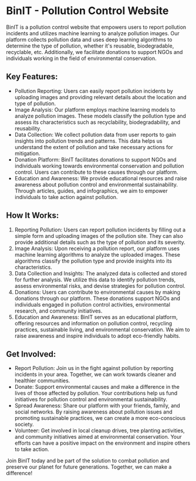 # BinIT - Pollution Control Website

BinIT is a pollution control website that empowers users to report pollution incidents and utilizes machine learning to analyze pollution images. Our platform collects pollution data and uses deep learning algorithms to determine the type of pollution, whether it's reusable, biodegradable, recyclable, etc. Additionally, we facilitate donations to support NGOs and individuals working in the field of environmental conservation.

## Key Features:

- Pollution Reporting: Users can easily report pollution incidents by uploading images and providing relevant details about the location and type of pollution.
- Image Analysis: Our platform employs machine learning models to analyze pollution images. These models classify the pollution type and assess its characteristics such as recyclability, biodegradability, and reusability.
- Data Collection: We collect pollution data from user reports to gain insights into pollution trends and patterns. This data helps us understand the extent of pollution and take necessary actions for mitigation.
- Donation Platform: BinIT facilitates donations to support NGOs and individuals working towards environmental conservation and pollution control. Users can contribute to these causes through our platform.
- Education and Awareness: We provide educational resources and raise awareness about pollution control and environmental sustainability. Through articles, guides, and infographics, we aim to empower individuals to take action against pollution.

## How It Works:

1. Reporting Pollution: Users can report pollution incidents by filling out a simple form and uploading images of the pollution site. They can also provide additional details such as the type of pollution and its severity.
2. Image Analysis: Upon receiving a pollution report, our platform uses machine learning algorithms to analyze the uploaded images. These algorithms classify the pollution type and provide insights into its characteristics.
3. Data Collection and Insights: The analyzed data is collected and stored for further analysis. We utilize this data to identify pollution trends, assess environmental risks, and devise strategies for pollution control.
4. Donations: Users can contribute to environmental causes by making donations through our platform. These donations support NGOs and individuals engaged in pollution control activities, environmental research, and community initiatives.
5. Education and Awareness: BinIT serves as an educational platform, offering resources and information on pollution control, recycling practices, sustainable living, and environmental conservation. We aim to raise awareness and inspire individuals to adopt eco-friendly habits.

## Get Involved:

- Report Pollution: Join us in the fight against pollution by reporting incidents in your area. Together, we can work towards cleaner and healthier communities.
- Donate: Support environmental causes and make a difference in the lives of those affected by pollution. Your contributions help us fund initiatives for pollution control and environmental sustainability.
- Spread Awareness: Share our platform with your friends, family, and social networks. By raising awareness about pollution issues and promoting sustainable practices, we can create a more eco-conscious society.
- Volunteer: Get involved in local cleanup drives, tree planting activities, and community initiatives aimed at environmental conservation. Your efforts can have a positive impact on the environment and inspire others to take action.

Join BinIT today and be part of the solution to combat pollution and preserve our planet for future generations. Together, we can make a difference!

